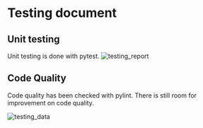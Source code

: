 # Testing document

## Unit testing
Unit testing is done with pytest. 
![testing_report](https://user-images.githubusercontent.com/94007460/202849182-5e7cc08a-2d03-41b3-a40a-25d7c1fbcfbe.png)


## Code Quality
Code quality has been checked with pylint. There is still room for improvement on code quality.

![testing_data](https://user-images.githubusercontent.com/94007460/202849197-2d8d1b21-9c29-49c0-82bf-9c4f56b7b12d.png)

